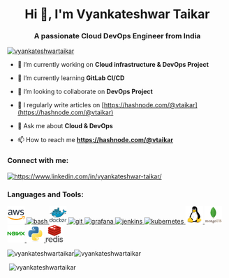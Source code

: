 <h1 align="center">Hi 👋, I'm Vyankateshwar Taikar</h1>
<h3 align="center">A passionate Cloud DevOps Engineer from India</h3>



<p align="left"> <a href="https://github.com/ryo-ma/github-profile-trophy"><img src="https://github-profile-trophy.vercel.app/?username=vyankateshwartaikar" alt="vyankateshwartaikar" /></a> </p>

- 🔭 I’m currently working on **Cloud infrastructure & DevOps Project**

- 🌱 I’m currently learning **GitLab CI/CD**

- 👯 I’m looking to collaborate on **DevOps Project**

- 📝 I regularly write articles on [https://hashnode.com/@vtaikar](https://hashnode.com/@vtaikar)

- 💬 Ask me about **Cloud & DevOps**

- 📫 How to reach me **https://hashnode.com/@vtaikar**

<h3 align="left">Connect with me:</h3>
<p align="left">
<a href="https://linkedin.com/in/https://www.linkedin.com/in/vyankateshwar-taikar/" target="blank"><img align="center" src="https://raw.githubusercontent.com/rahuldkjain/github-profile-readme-generator/master/src/images/icons/Social/linked-in-alt.svg" alt="https://www.linkedin.com/in/vyankateshwar-taikar/" height="30" width="40" /></a>
</p>

<h3 align="left">Languages and Tools:</h3>
<p align="left"> <a href="https://aws.amazon.com" target="_blank" rel="noreferrer"> <img src="https://raw.githubusercontent.com/devicons/devicon/master/icons/amazonwebservices/amazonwebservices-original-wordmark.svg" alt="aws" width="40" height="40"/> </a> <a href="https://www.gnu.org/software/bash/" target="_blank" rel="noreferrer"> <img src="https://www.vectorlogo.zone/logos/gnu_bash/gnu_bash-icon.svg" alt="bash" width="40" height="40"/> </a> <a href="https://www.docker.com/" target="_blank" rel="noreferrer"> <img src="https://raw.githubusercontent.com/devicons/devicon/master/icons/docker/docker-original-wordmark.svg" alt="docker" width="40" height="40"/> </a> <a href="https://git-scm.com/" target="_blank" rel="noreferrer"> <img src="https://www.vectorlogo.zone/logos/git-scm/git-scm-icon.svg" alt="git" width="40" height="40"/> </a> <a href="https://grafana.com" target="_blank" rel="noreferrer"> <img src="https://www.vectorlogo.zone/logos/grafana/grafana-icon.svg" alt="grafana" width="40" height="40"/> </a> <a href="https://www.jenkins.io" target="_blank" rel="noreferrer"> <img src="https://www.vectorlogo.zone/logos/jenkins/jenkins-icon.svg" alt="jenkins" width="40" height="40"/> </a> <a href="https://kubernetes.io" target="_blank" rel="noreferrer"> <img src="https://www.vectorlogo.zone/logos/kubernetes/kubernetes-icon.svg" alt="kubernetes" width="40" height="40"/> </a> <a href="https://www.linux.org/" target="_blank" rel="noreferrer"> <img src="https://raw.githubusercontent.com/devicons/devicon/master/icons/linux/linux-original.svg" alt="linux" width="40" height="40"/> </a> <a href="https://www.mongodb.com/" target="_blank" rel="noreferrer"> <img src="https://raw.githubusercontent.com/devicons/devicon/master/icons/mongodb/mongodb-original-wordmark.svg" alt="mongodb" width="40" height="40"/> </a> <a href="https://www.nginx.com" target="_blank" rel="noreferrer"> <img src="https://raw.githubusercontent.com/devicons/devicon/master/icons/nginx/nginx-original.svg" alt="nginx" width="40" height="40"/> </a> <a href="https://www.python.org" target="_blank" rel="noreferrer"> <img src="https://raw.githubusercontent.com/devicons/devicon/master/icons/python/python-original.svg" alt="python" width="40" height="40"/> </a> <a href="https://redis.io" target="_blank" rel="noreferrer"> <img src="https://raw.githubusercontent.com/devicons/devicon/master/icons/redis/redis-original-wordmark.svg" alt="redis" width="40" height="40"/> </a> </p>

<p><img align="left" src="https://github-readme-stats.vercel.app/api/top-langs?username=vyankateshwartaikar&show_icons=true&locale=en&layout=compact" alt="vyankateshwartaikar" /></p>
<p align="left"> <img src="https://komarev.com/ghpvc/?username=vyankateshwartaikar&label=Profile%20views&color=0e75b6&style=flat" alt="vyankateshwartaikar" /> </p>

<p>&nbsp;<img align="center" src="https://github-readme-stats.vercel.app/api?username=vyankateshwartaikar&show_icons=true&locale=en" alt="vyankateshwartaikar" /></p>
